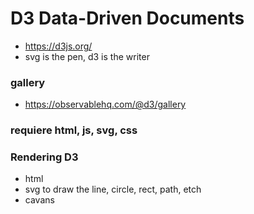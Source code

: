 # D3 Data-Driven Documents
- https://d3js.org/
- svg is the pen, d3 is the writer
### gallery
- https://observablehq.com/@d3/gallery

### requiere html, js, svg, css
### Rendering D3
- html
- svg to draw the line, circle, rect, path, etch
- cavans

